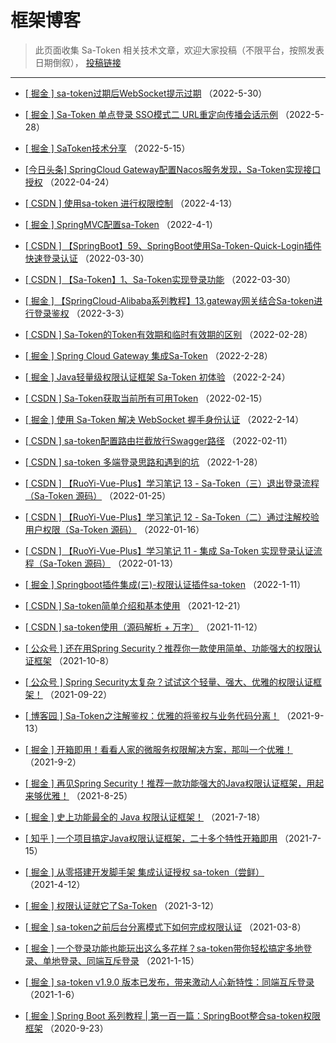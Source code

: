 # 框架博客

> 此页面收集 Sa-Token 相关技术文章，欢迎大家投稿（不限平台，按照发表日期倒叙），
> [投稿链接](https://wj.qq.com/s2/10596458/aa96/) 

--- 

- [[ 掘金 ] sa-token过期后WebSocket提示过期](https://juejin.cn/post/7103446095987998733) （2022-5-30）

- [[ 掘金 ] Sa-Token 单点登录 SSO模式二 URL重定向传播会话示例](https://juejin.cn/post/7102733249088077854) （2022-5-28）

- [[ 掘金 ] SaToken技术分享](https://juejin.cn/post/7097967875670933535) （2022-5-15）

- [[今日头条] SpringCloud Gateway配置Nacos服务发现，Sa-Token实现接口授权](https://www.toutiao.com/article/7089584645368578567/) （2022-04-24）

- [[ CSDN ] 使用sa-token 进行权限控制](https://blog.csdn.net/u012389318/article/details/124098705) （2022-4-13）

- [[ 掘金 ] SpringMVC配置sa-Token](https://juejin.cn/post/7081471627766005790) （2022-4-1）

- [[ CSDN ] 【SpringBoot】59、SpringBoot使用Sa-Token-Quick-Login插件快速登录认证](https://lizhou.blog.csdn.net/article/details/123571910) （2022-03-30）

- [[ CSDN ] 【Sa-Token】1、Sa-Token实现登录功能](https://lizhou.blog.csdn.net/article/details/119301185) （2022-03-30）

- [[ 掘金 ] 【SpringCloud-Alibaba系列教程】13.gateway网关结合Sa-token进行登录鉴权](https://juejin.cn/post/7070805258296885285) （2022-3-3）

- [[ CSDN ] Sa-Token的Token有效期和临时有效期的区别](https://blog.csdn.net/ControlDemo/article/details/123177825) （2022-02-28）

- [[ 掘金 ] Spring Cloud Gateway 集成Sa-Token](https://juejin.cn/post/7069748160087719967) （2022-2-28）

- [[ 掘金 ] Java轻量级权限认证框架 Sa-Token 初体验](https://juejin.cn/post/7068105371839102983) （2022-2-24）

- [[ CSDN ] Sa-Token获取当前所有可用Token](https://blog.csdn.net/ControlDemo/article/details/122940634) （2022-02-15）

- [[ 掘金 ] 使用 Sa-Token 解决 WebSocket 握手身份认证](https://juejin.cn/post/7064232762664255525) （2022-2-14）

- [[ CSDN ] sa-token配置路由拦截放行Swagger路径](https://blog.csdn.net/ControlDemo/article/details/122885782) （2022-02-11）

- [[ CSDN ] sa-token 多端登录思路和遇到的坑](https://blog.csdn.net/ControlDemo/article/details/122428512) （2022-1-28）

- [[ CSDN ] 【RuoYi-Vue-Plus】学习笔记 13 - Sa-Token（三）退出登录流程（Sa-Token 源码）](https://blog.csdn.net/Michelle_Zhong/article/details/122691698) （2022-01-25）

- [[ CSDN ] 【RuoYi-Vue-Plus】学习笔记 12 - Sa-Token（二）通过注解校验用户权限（Sa-Token 源码）](https://blog.csdn.net/Michelle_Zhong/article/details/122526722) （2022-01-16）

- [[ CSDN ] 【RuoYi-Vue-Plus】学习笔记 11 - 集成 Sa-Token 实现登录认证流程（Sa-Token 源码）](https://blog.csdn.net/Michelle_Zhong/article/details/122480703) （2022-01-13）

- [[ 掘金 ] Springboot插件集成(三)-权限认证插件sa-token](https://juejin.cn/post/7051872914458542093) （2022-1-11）

- [[ CSDN ] Sa-token简单介绍和基本使用](https://blog.csdn.net/weixin_43967582/article/details/122075950) （2021-12-21）

- [[ CSDN ] sa-token使用（源码解析 + 万字）](https://blog.csdn.net/weixin_39570751/article/details/121291274) （2021-11-12）

- [[ 公众号 ] 还在用Spring Security？推荐你一款使用简单、功能强大的权限认证框架](https://mp.weixin.qq.com/s/L2KOgwJcXCxrSAV8bPJsJQ) （2021-10-8）

- [[ 公众号 ] Spring Security太复杂？试试这个轻量、强大、优雅的权限认证框架！](https://mp.weixin.qq.com/s/BWziNxRZH29F2v4Tmb5meA) （2021-09-22）

- [[ 博客园 ] Sa-Token之注解鉴权：优雅的将鉴权与业务代码分离！](https://www.cnblogs.com/shengzhang/p/15260818.html) （2021-9-13）

- [[ 掘金 ] 开箱即用！看看人家的微服务权限解决方案，那叫一个优雅！](https://juejin.cn/post/7003141949259513887) （2021-9-2）

- [[ 掘金 ] 再见Spring Security！推荐一款功能强大的Java权限认证框架，用起来够优雅！](https://juejin.cn/post/7000174417846222878) （2021-8-25）

- [[ 掘金 ] 史上功能最全的 Java 权限认证框架！](https://juejin.cn/post/6986174013647093773) （2021-7-18）

- [[ 知乎 ] 一个项目搞定Java权限认证框架，二十多个特性开箱即用](https://zhuanlan.zhihu.com/p/390030149) （2021-7-15）

- [[ 掘金 ] 从零搭建开发脚手架 集成认证授权 sa-token（尝鲜）](https://juejin.cn/post/6950163768533843999) （2021-4-12）

- [[ 掘金 ] 权限认证就它了Sa-Token](https://juejin.cn/post/6938747514837434376) （2021-3-12）

- [[ 掘金 ] sa-token之前后台分离模式下如何完成权限认证](https://juejin.cn/post/6937219472507797535) （2021-03-8）

- [[ 掘金 ] 一个登录功能也能玩出这么多花样？sa-token带你轻松搞定多地登录、单地登录、同端互斥登录](https://juejin.cn/post/6917884159491276808) （2021-1-15）

- [[ 掘金 ] sa-token v1.9.0 版本已发布，带来激动人心新特性：同端互斥登录](https://juejin.cn/post/6914612737020526599) （2021-1-6）

- [[ 掘金 ] Spring Boot 系列教程 | 第一百一篇：SpringBoot整合sa-token权限框架](https://juejin.cn/post/6875525673897869319) （2020-9-23）

